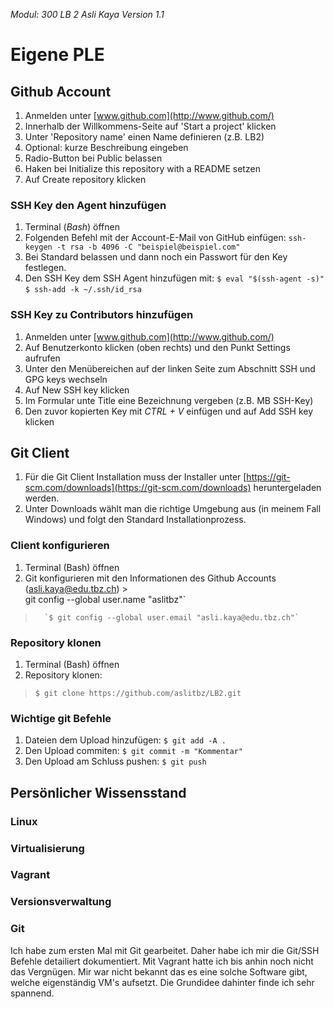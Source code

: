 *Modul: 300 
LB 2 
Asli Kaya
Version 1.1* 
# Eigene PLE
## Github Account
1.  Anmelden unter  [www.github.com](http://www.github.com/)
2.  Innerhalb der Willkommens-Seite auf 'Start a project' klicken
3.  Unter 'Repository name' einen Name definieren (z.B. LB2)
4.  Optional: kurze Beschreibung eingeben
5.  Radio-Button bei Public belassen
6.  Haken bei Initialize this repository with a README setzen
7.  Auf Create repository klicken
### SSH Key den Agent hinzufügen
1.  Terminal (_Bash_) öffnen
2.  Folgenden Befehl mit der Account-E-Mail von GitHub einfügen:
    `ssh-keygen -t rsa -b 4096 -C "beispiel@beispiel.com"`
 3. Bei Standard belassen und dann noch ein Passwort für den Key festlegen.
 4. Den SSH Key dem SSH Agent hinzufügen mit: 
`$ eval "$(ssh-agent -s)"`
 `$ ssh-add -k ~/.ssh/id_rsa`
### SSH Key zu Contributors hinzufügen
1.  Anmelden unter  [www.github.com](http://www.github.com/)
2.  Auf Benutzerkonto klicken (oben rechts) und den Punkt  Settings  aufrufen
3.  Unter den Menübereichen auf der linken Seite zum Abschnitt  SSH und GPG keys wechseln
4.  Auf New SSH key klicken
5.  Im Formular unte  Title eine Bezeichnung vergeben (z.B. MB SSH-Key)
6.  Den zuvor kopierten Key mit  _CTRL + V_  einfügen und auf Add SSH key  klicken
## Git Client
1. Für die Git Client Installation muss der Installer unter [https://git-scm.com/downloads](https://git-scm.com/downloads) heruntergeladen werden.
2.  Unter Downloads wählt man die richtige Umgebung aus (in meinem Fall Windows) und folgt den Standard Installationprozess.
### Client konfigurieren
1. Terminal (Bash) öffnen
2. Git konfigurieren mit den Informationen des Github Accounts (asli.kaya@edu.tbz.ch) >    
 git config --global user.name "aslitbz"`

>       `$ git config --global user.email "asli.kaya@edu.tbz.ch"`
### Repository klonen
1. Terminal (Bash) öffnen
2. Repository klonen:
> `$ git clone https://github.com/aslitbz/LB2.git`
### Wichtige git Befehle
1. Dateien dem Upload hinzufügen:
  `$ git add -A .`
2. Den Upload commiten:
  `$ git commit -m "Kommentar"`
3. Den Upload am Schluss pushen:
 `$ git push`


## Persönlicher Wissensstand
### Linux
### Virtualisierung
### Vagrant
### Versionsverwaltung
### Git
Ich habe zum ersten Mal mit Git gearbeitet. Daher habe ich mir die Git/SSH Befehle detailiert dokumentiert.
Mit Vagrant hatte ich bis anhin noch nicht das Vergnügen. Mir war nicht bekannt das es eine solche Software gibt, welche eigenständig VM's aufsetzt. Die Grundidee dahinter finde ich sehr spannend.
<!--stackedit_data:
eyJoaXN0b3J5IjpbMjA3NDkxNzI2Miw5ODQ2MTQ5OTRdfQ==
-->